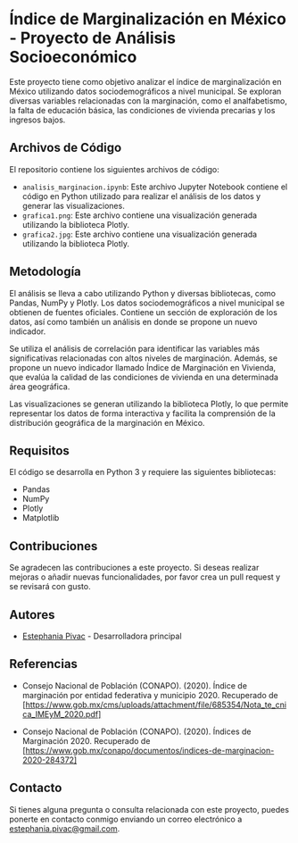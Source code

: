 # Índice de Marginalización en México - Proyecto de Análisis Socioeconómico

Este proyecto tiene como objetivo analizar el índice de marginalización en México utilizando datos sociodemográficos a nivel municipal. Se exploran diversas variables relacionadas con la marginación, como el analfabetismo, la falta de educación básica, las condiciones de vivienda precarias y los ingresos bajos.

## Archivos de Código

El repositorio contiene los siguientes archivos de código:

- `analisis_marginacion.ipynb`: Este archivo Jupyter Notebook contiene el código en Python utilizado para realizar el análisis de los datos y generar las visualizaciones.
- `grafica1.png`: Este archivo contiene una visualización generada utilizando la biblioteca Plotly.
- `grafica2.jpg`: Este archivo contiene una visualización generada utilizando la biblioteca Plotly.


## Metodología

El análisis se lleva a cabo utilizando Python y diversas bibliotecas, como Pandas, NumPy y Plotly. Los datos sociodemográficos a nivel municipal se obtienen de fuentes oficiales. Contiene un sección de exploración de los datos, así como también un análisis en donde se propone un nuevo indicador.

Se utiliza el análisis de correlación para identificar las variables más significativas relacionadas con altos niveles de marginación. Además, se propone un nuevo indicador llamado Índice de Marginación en Vivienda, que evalúa la calidad de las condiciones de vivienda en una determinada área geográfica.

Las visualizaciones se generan utilizando la biblioteca Plotly, lo que permite representar los datos de forma interactiva y facilita la comprensión de la distribución geográfica de la marginación en México.

## Requisitos

El código se desarrolla en Python 3 y requiere las siguientes bibliotecas:

- Pandas
- NumPy
- Plotly
- Matplotlib

## Contribuciones

Se agradecen las contribuciones a este proyecto. Si deseas realizar mejoras o añadir nuevas funcionalidades, por favor crea un pull request y se revisará con gusto.


## Autores

- [Estephania Pivac](https://github.com/estephaniapa) - Desarrolladora principal


## Referencias

- Consejo Nacional de Población (CONAPO). (2020). Índice de marginación por entidad federativa y municipio 2020. Recuperado de [https://www.gob.mx/cms/uploads/attachment/file/685354/Nota_te_cnica_IMEyM_2020.pdf]

- Consejo Nacional de Población (CONAPO). (2020). Índices de Marginación 2020. Recuperado de [https://www.gob.mx/conapo/documentos/indices-de-marginacion-2020-284372]

## Contacto

Si tienes alguna pregunta o consulta relacionada con este proyecto, puedes ponerte en contacto conmigo enviando un correo electrónico a [estephania.pivac@gmail.com](estephania.pivac@gmail.com).
